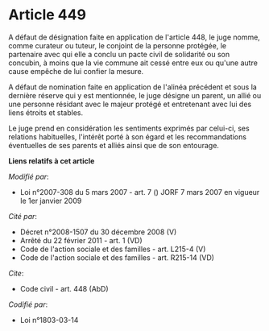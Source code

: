 # Article 449

A défaut de désignation faite en application de l'article 448, le juge nomme, comme curateur ou tuteur, le conjoint de la
personne protégée, le partenaire avec qui elle a conclu un pacte civil de solidarité ou son concubin, à moins que la vie
commune ait cessé entre eux ou qu'une autre cause empêche de lui confier la mesure.

A défaut de nomination faite en application de l'alinéa précédent et sous la dernière réserve qui y est mentionnée, le juge
désigne un parent, un allié ou une personne résidant avec le majeur protégé et entretenant avec lui des liens étroits et
stables.

Le juge prend en considération les sentiments exprimés par celui-ci, ses relations habituelles, l'intérêt porté à son égard
et les recommandations éventuelles de ses parents et alliés ainsi que de son entourage.

**Liens relatifs à cet article**

_Modifié par_:

  - Loi n°2007-308 du 5 mars 2007 - art. 7 () JORF 7 mars 2007 en vigueur le 1er janvier 2009

_Cité par_:

  - Décret n°2008-1507 du 30 décembre 2008 (V)
  - Arrêté du 22 février 2011 - art. 1 (VD)
  - Code de l'action sociale et des familles - art. L215-4 (V)
  - Code de l'action sociale et des familles - art. R215-14 (VD)

_Cite_:

  - Code civil - art. 448 (AbD)

_Codifié par_:

  - Loi n°1803-03-14
